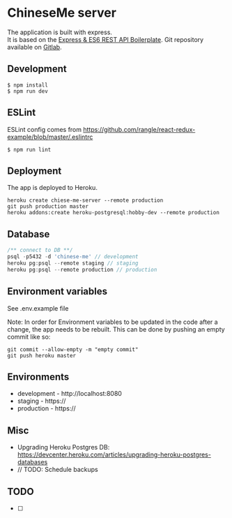 # ChineseMe server
The application is built with express.  
It is based on the [Express & ES6 REST API Boilerplate](https://github.com/developit/express-es6-rest-api).
Git repository available on [Gitlab](https://gitlab.com/b00461197/chinese-me-server).

## Development
```
$ npm install
$ npm run dev
```

## ESLint
ESLint config comes from https://github.com/rangle/react-redux-example/blob/master/.eslintrc
```
$ npm run lint
```

## Deployment
The app is deployed to Heroku.
```
heroku create chiese-me-server --remote production
git push production master
heroku addons:create heroku-postgresql:hobby-dev --remote production
```

## Database
```js
/** connect to DB **/
psql -p5432 -d 'chinese-me' // development
heroku pg:psql --remote staging // staging
heroku pg:psql --remote production // production
```

## Environment variables
See .env.example file

Note: In order for Environment variables to be updated in the code after a change,
the app needs to be rebuilt. This can be done by pushing an empty commit like so:

```
git commit --allow-empty -m "empty commit"
git push heroku master
```

## Environments
- development - http://localhost:8080
- staging - https://
- production - https://

## Misc
- Upgrading Heroku Postgres DB: https://devcenter.heroku.com/articles/upgrading-heroku-postgres-databases
- // TODO: Schedule backups

## TODO
- [ ]
